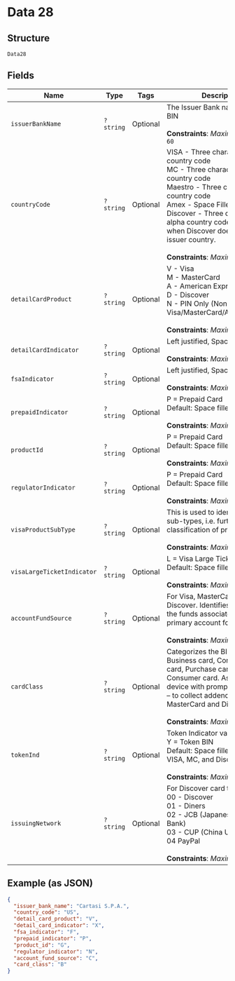 
# Data 28

## Structure

`Data28`

## Fields

| Name | Type | Tags | Description | Getter | Setter |
|  --- | --- | --- | --- | --- | --- |
| `issuerBankName` | `?string` | Optional | The Issuer Bank name for the BIN<br><br>**Constraints**: *Maximum Length*: `60` | getIssuerBankName(): ?string | setIssuerBankName(?string issuerBankName): void |
| `countryCode` | `?string` | Optional | VISA - Three character alpha country code<br>MC - Three character alpha country code<br>Maestro - Three character alpha country code<br>Amex - Space Filled<br>Discover - Three character alpha country code or spaces when Discover doesn't share issuer country.<br><br>**Constraints**: *Maximum Length*: `2` | getCountryCode(): ?string | setCountryCode(?string countryCode): void |
| `detailCardProduct` | `?string` | Optional | V - Visa<br>M - MasterCard<br>A - American Express<br>D - Discover<br>N - PIN Only (Non-Visa/MasterCard/AMEX/Discover<br><br>**Constraints**: *Maximum Length*: `1` | getDetailCardProduct(): ?string | setDetailCardProduct(?string detailCardProduct): void |
| `detailCardIndicator` | `?string` | Optional | Left justified, Space filled<br><br>**Constraints**: *Maximum Length*: `2` | getDetailCardIndicator(): ?string | setDetailCardIndicator(?string detailCardIndicator): void |
| `fsaIndicator` | `?string` | Optional | Left justified, Space filled<br><br>**Constraints**: *Maximum Length*: `1` | getFsaIndicator(): ?string | setFsaIndicator(?string fsaIndicator): void |
| `prepaidIndicator` | `?string` | Optional | P = Prepaid Card<br>Default: Space filled<br><br>**Constraints**: *Maximum Length*: `1` | getPrepaidIndicator(): ?string | setPrepaidIndicator(?string prepaidIndicator): void |
| `productId` | `?string` | Optional | P = Prepaid Card<br>Default: Space filled<br><br>**Constraints**: *Maximum Length*: `3` | getProductId(): ?string | setProductId(?string productId): void |
| `regulatorIndicator` | `?string` | Optional | P = Prepaid Card<br>Default: Space filled<br><br>**Constraints**: *Maximum Length*: `1` | getRegulatorIndicator(): ?string | setRegulatorIndicator(?string regulatorIndicator): void |
| `visaProductSubType` | `?string` | Optional | This is used to identify product sub-types, i.e. further classification of product.<br><br>**Constraints**: *Maximum Length*: `2` | getVisaProductSubType(): ?string | setVisaProductSubType(?string visaProductSubType): void |
| `visaLargeTicketIndicator` | `?string` | Optional | L = Visa Large Ticket.<br>Default: Space filled<br><br>**Constraints**: *Maximum Length*: `1` | getVisaLargeTicketIndicator(): ?string | setVisaLargeTicketIndicator(?string visaLargeTicketIndicator): void |
| `accountFundSource` | `?string` | Optional | For Visa, MasterCard, and Discover.  Identifies the source of the funds associated with the primary account for the card.<br><br>**Constraints**: *Maximum Length*: `1` | getAccountFundSource(): ?string | setAccountFundSource(?string accountFundSource): void |
| `cardClass` | `?string` | Optional | Categorizes the BIN as a Business card, Corporate T&E card, Purchase card or Consumer card. Assists the POS device with prompting decisions – to collect addenda or not.  Visa, MasterCard and Discover only.<br><br>**Constraints**: *Maximum Length*: `1` | getCardClass(): ?string | setCardClass(?string cardClass): void |
| `tokenInd` | `?string` | Optional | Token Indicator values:<br>Y = Token BIN<br>Default: Space filled<br>VISA, MC, and Discover Only<br><br>**Constraints**: *Maximum Length*: `1` | getTokenInd(): ?string | setTokenInd(?string tokenInd): void |
| `issuingNetwork` | `?string` | Optional | For Discover card types<br>00 - Discover<br>01 - Diners<br>02 - JCB (Japanese Credit Bank)<br>03 - CUP (China Union Pay)<br>04 PayPal<br><br>**Constraints**: *Maximum Length*: `2` | getIssuingNetwork(): ?string | setIssuingNetwork(?string issuingNetwork): void |

## Example (as JSON)

```json
{
  "issuer_bank_name": "Cartasi S.P.A.",
  "country_code": "US",
  "detail_card_product": "V",
  "detail_card_indicator": "X",
  "fsa_indicator": "F",
  "prepaid_indicator": "P",
  "product_id": "G",
  "regulator_indicator": "N",
  "account_fund_source": "C",
  "card_class": "B"
}
```

